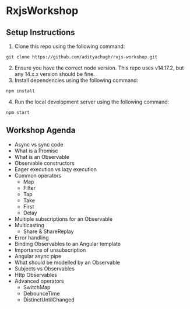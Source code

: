 # RxjsWorkshop

## Setup Instructions

1. Clone this repo using the following command:
```
git clone https://github.com/adityachugh/rxjs-workshop.git
``` 
2. Ensure you have the correct node version. This repo uses v14.17.2, but any 14.x.x version should be fine.
3. Install dependencies using the following command:
```
npm install
```
4. Run the local development server using the following command:
```
npm start
```

## Workshop Agenda

- Async vs sync code
- What is a Promise
- What is an Observable
- Observable constructors
- Eager execution vs lazy execution
- Common operators
    - Map
    - Filter
    - Tap
    - Take
    - First
    - Delay
- Multiple subscriptions for an Observable
- Multicasting
    - Share & ShareReplay
- Error handling
- Binding Observables to an Angular template
- Importance of unsubscription
- Angular async pipe
- What should be modelled by an Observable
- Subjects vs Observables
- Http Observables
- Advanced operators
    - SwitchMap
    - DebounceTime
    - DistinctUntilChanged
